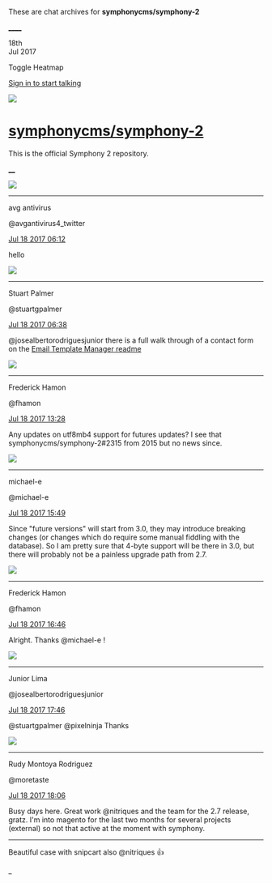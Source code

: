 These are chat archives for **symphonycms/symphony-2**

[__](/symphonycms/symphony-2/archives/2017/07/19)[__](/symphonycms/symphony-2/archives/2017/07/17)

18th  
Jul 2017

Toggle Heatmap

[Sign in to start talking](/login?action=login&button=archive-login)

![](https://avatars-02.gitter.im/group/iv/3/57542c45c43b8c601977197e?s=48)

#  [symphonycms/symphony-2](/symphonycms/symphony-2)

This is the official Symphony 2 repository.

[ __](/orgs/symphonycms/rooms "More symphonycms rooms")

![](https://pbs.twimg.com/profile_images/886870495039070209/GfEZxoO9_bigger.jpg)

____

avg antivirus

@avgantivirus4_twitter

[Jul 18 2017
06:12](https://gitter.im/symphonycms/symphony-2?at=596da6c01c8697534a354de1)

hello

![](https://avatars1.githubusercontent.com/u/825064?v=4&s=30)

____

Stuart Palmer

@stuartgpalmer

[Jul 18 2017
06:38](https://gitter.im/symphonycms/symphony-2?at=596dacf076a757f8081f6caa)

@josealbertorodriguesjunior there is a full walk through of a contact form on
the [Email Template Manager
readme](http://www.getsymphony.com/download/extensions/view/64322/)

![](https://avatars0.githubusercontent.com/u/12309400?v=4&s=30)

____

Frederick Hamon

@fhamon

[Jul 18 2017
13:28](https://gitter.im/symphonycms/symphony-2?at=596e0cfa3230e14f3a6e5519)

Any updates on utf8mb4 support for futures updates? I see that
symphonycms/symphony-2#2315 from 2015 but no news since.

![](https://avatars2.githubusercontent.com/u/40072?v=4&s=30)

____

michael-e

@michael-e

[Jul 18 2017
15:49](https://gitter.im/symphonycms/symphony-2?at=596e2e00bc46472974006a1d)

Since "future versions" will start from 3.0, they may introduce breaking
changes (or changes which do require some manual fiddling with the database).
So I am pretty sure that 4-byte support will be there in 3.0, but there will
probably not be a painless upgrade path from 2.7.

![](https://avatars0.githubusercontent.com/u/12309400?v=4&s=30)

____

Frederick Hamon

@fhamon

[Jul 18 2017
16:46](https://gitter.im/symphonycms/symphony-2?at=596e3b7dc101bc4e3a992236)

Alright. Thanks @michael-e !

![](https://avatars2.githubusercontent.com/u/8875485?v=4&s=30)

____

Junior Lima

@josealbertorodriguesjunior

[Jul 18 2017
17:46](https://gitter.im/symphonycms/symphony-2?at=596e498d76a757f808226696)

@stuartgpalmer @pixelninja Thanks

![](https://avatars2.githubusercontent.com/u/857982?v=4&s=30)

____

Rudy Montoya Rodriguez

@moretaste

[Jul 18 2017
18:06](https://gitter.im/symphonycms/symphony-2?at=596e4e1ebf7e6af22ceec7de)

Busy days here. Great work @nitriques and the team for the 2.7 release, gratz.
I'm into magento for the last two months for several projects (external) so
not that active at the moment with symphony.

____

Beautiful case with snipcart also  @nitriques :thumbsup:

_

